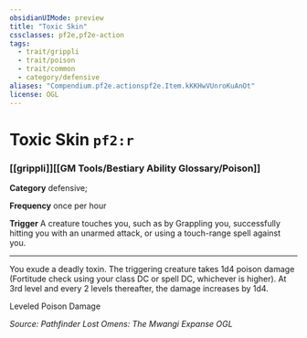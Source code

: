 ```yaml
---
obsidianUIMode: preview
title: "Toxic Skin"
cssclasses: pf2e,pf2e-action
tags:
  - trait/grippli
  - trait/poison
  - trait/common
  - category/defensive
aliases: "Compendium.pf2e.actionspf2e.Item.kKKHwVUnroKuAnOt"
license: OGL
---
```

# Toxic Skin `pf2:r`

### [[grippli]][[GM Tools/Bestiary Ability Glossary/Poison]]

**Category** defensive; 




**Frequency** once per hour

**Trigger** A creature touches you, such as by Grappling you, successfully hitting you with an unarmed attack, or using a touch-range spell against you.

* * *

You exude a deadly toxin. The triggering creature takes 1d4 poison damage (Fortitude check using your class DC or spell DC, whichever is higher). At 3rd level and every 2 levels thereafter, the damage increases by 1d4.

Leveled Poison Damage

*Source: Pathfinder Lost Omens: The Mwangi Expanse*
*OGL*